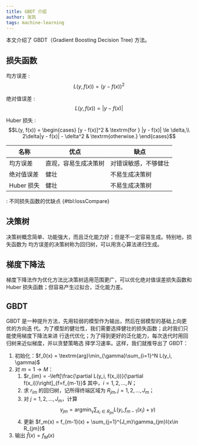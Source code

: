 ```yaml
---
title: GBDT 介绍
author: 张凯
tags: machine-learning
---
```


本文介绍了 GBDT（Gradient Boosting Decision Tree) 方法。

<!--more-->

## 损失函数

均方误差
: $$L(y, f(x)) = (y-f(x))^2$$

绝对值误差
: $$L(y, f(x)) = \lvert y-f(x)\rvert$$

Huber 损失
: $$L(y, f(x)) =
\begin{cases}
  [y - f(x)]^2 & \textrm{for } |y - f(x)| \le \delta,\\
  2\delta|y - f(x)| - \delta^2 & \textrm{otherwise.}
\end{cases}$$

| 名称       | 优点                 | 缺点                 |
|------------|----------------------|----------------------|
| 均方误差   | 直观，容易生成决策树 | 对错误敏感，不够健壮 |
| 绝对值误差 | 健壮                 | 不易生成决策树       |
| Huber 损失 | 健壮                 | 不易生成决策树       |

: 不同损失函数的优缺点 {#tbl:lossCompare}

## 决策树

决策树概念简单、功能强大，而且泛化能力好；但是不一定容易生成。特别地，损失函数为
均方误差的决策树称为回归树，可以用贪心算法递归生成。

## 梯度下降法

梯度下降法作为优化方法比决策树适用范围更广，可以优化绝对值误差损失函数和 Huber
损失函数；但容易产生过拟合，泛化能力差。

## GBDT

GBDT 是一种提升方法，先用较弱的模型作为输出，然后在弱模型的基础上向更优的方向迭
代。为了模型的健壮性，我们需要选择健壮的损失函数；此时我们只能使用梯度下降法来进
行迭代优化；为了得到更好的泛化能力，每次迭代时用回归树来近似梯度，并以贪婪策略选
择学习速率。这样，我们就推导出了 GBDT：

1. 初始化：$f_0(x) = \textrm{arg}\min_{\gamma}\sum_{i=1}^N L(y_i, \gamma)$
2. 对 $m = 1 \to M$：
    1. $r_{im} = -\left[\frac{\partial L(y_i, f(x_i))}{\partial f(x_i)}\right]_{f=f_{m-1}}$
       其中，$i = 1, 2, \dots, N$；
    2. 求 $r_{im}$ 的回归树，记所得终端区域为 $R_{jm}, j = 1, 2, \dots, J_m$；
    3. 对 $j = 1, 2, \dots, J_m$，计算
       $$\gamma_{jm} = \textrm{arg}\min_{\gamma}\sum_{x_i\in R_{jm}}L(y_i,f_{m-1}(x_i)+\gamma)$$
    4. 更新 $f_m(x) = f_{m-1}(x) + \sum_{j=1}^{J_m}\gamma_{jm}I(x\in R_{jm})$
3. 输出 $\hat{f}(x) = f_M(x)$

